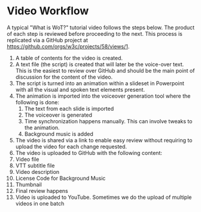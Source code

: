 # Video Workflow

A typical "What is WoT?" tutorial video follows the steps below. The product of each step is reviewed before proceeding to the next. This process is replicated via a GitHub project at <https://github.com/orgs/w3c/projects/58/views/1>.

1. A table of contents for the video is created.
2. A text file (the script) is created that will later be the voice-over text. This is the easiest to review over GitHub and should be the main point of discussion for the content of the video.
2. The script is turned into an animation within a slideset in Powerpoint with all the visual and spoken text elements present.
3. The animation is imported into the voiceover generation tool where the following is done:
   1. The text from each slide is imported
   2. The voiceover is generated
   3. Time synchronization happens manually. This can involve tweaks to the animation.
   4. Background music is added
4. The video is shared via a link to enable easy review without requiring to upload the video for each change requested.
5. The video is uploaded to GitHub with the following content:
  1. Video file
  2. VTT subtitle file
  3. Video description
  4. License Code for Background Music
  5. Thumbnail
7. Final review happens
8. Video is uploaded to YouTube. Sometimes we do the upload of multiple videos in one batch
